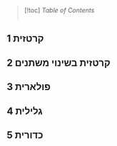 > [!toc] *Table of Contents*
> ```toc

## 1 קרטזית

## 2 קרטזית בשינוי משתנים

## 3 פולארית

## 4 גלילית

## 5 כדורית